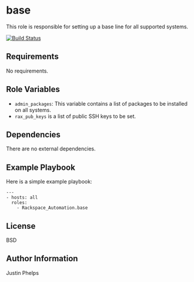 base
========

This role is responsible for setting up a base line for all supported systems.

[![Build Status](http://drone.onitato.com/github.com/rack-roles/base/status.svg?branch=master)](http://drone.onitato.com/github.com/rack-roles/base)

Requirements
------------

No requirements.

Role Variables
--------------

* `admin_packages`: This variable contains a list of packages to be installed on all systems.
* `rax_pub_keys` is a list of public SSH keys to be set.

Dependencies
------------

There are no external dependencies.

Example Playbook
-------------------------

Here is a simple example playbook:

    ---
    - hosts: all
      roles:
        - Rackspace_Automation.base

License
-------

BSD

Author Information
------------------

Justin Phelps

